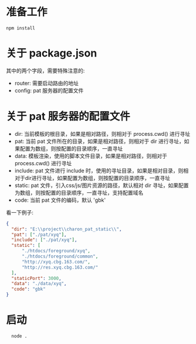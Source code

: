 # 准备工作

```
npm install
```

# 关于 package.json

其中的两个字段，需要特殊注意的:

* router: 需要启动路由的地址
* config: pat 服务器的配置文件

# 关于 pat 服务器的配置文件

  * dir: 当前模板的根目录，如果是相对路径，则相对于 process.cwd() 进行寻址
  * pat: 当前 pat 文件所在的目录，如果是相对路径，则相对于 dir 进行寻址，如果配置为数组，则按配置的目录顺序，一直寻址
  * data: 模板渲染，使用的脚本文件目录，如果是相对路径，则相对于 process.cwd() 进行寻址
  * include: pat 文件进行 include 时，使用的寻址目录，如果是相对目录，则相对于dir进行寻址，如果配置为数组，则按配置的目录顺序，一直寻址
  * static: pat 文件，引入css/js/图片资源的路径，默认相对 dir 寻址，如果配置为数组，则按配置的目录顺序，一直寻址，支持配置域名
  * code: 当前 pat 文件的编码，默认 'gbk'

看一下例子:
``` json
{
  "dir": "E:\\project\\charon_pat_static\\",
  "pat": ["./pat/xyq"],
  "include": ["./pat/xyq"],
  "static": [
	  "./htdocs/foreground/xyq",
	  "./htdocs/foreground/common",
	  "http://xyq.cbg.163.com/",
	  "http://res.xyq.cbg.163.com/"
  ],
  "staticPort": 3000,
  "data": "./data/xyq",
  "code": "gbk"
}

```


# 启动

``` shell
  node .
```
